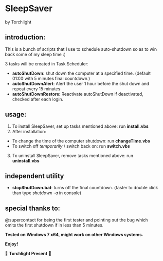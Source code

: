 # SleepSaver

by Torchlight

## introduction:

This is a bunch of scripts that I use to schedule auto-shutdown so as to win back some of my sleep time :)

3 tasks will be created in Task Scheduler:

* __autoShutDown__:         shut down the computer at a specified time. (default 01:00 with 5 minutes final countdown.)
* __autoShutDownAlert__:    Alert the user 1 hour before the shut down and repeat every 15 minutes
* __autoShutDownRestore__:  Reactivate autoShutDown if deactivated, checked after each login.

## usage:

1. To install SleepSaver, set up tasks mentioned above: run __install.vbs__
2. After installation:
  * To change the time of the computer shutdown: run __changeTime.vbs__
  * To switch off _temporarily_ / switch back on: run __switch.vbs__
3. To uninstall SleepSaver, remove tasks mentioned above: run __uninstall.vbs__

## independent utility

* __stopShutDown.bat__: turns off the final countdown. (faster to double click than type _shutdown -a_ in console)

## special thanks to:

@supercontact for being the first tester and pointing out the bug which omits the first shutdown if in less than 5 minutes.

__Tested on Windows 7 x64, might work on other Windows systems.__

__Enjoy!__

:flashlight: __Torchlight Present__ :flashlight:
